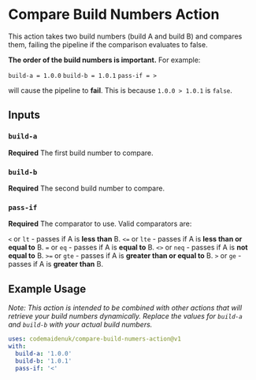 # Compare Build Numbers Action

This action takes two build numbers (build A and build B) and compares them, failing the pipeline if the comparison evaluates to false.

**The order of the build numbers is important.** For example:

`build-a = 1.0.0`
`build-b = 1.0.1`
`pass-if = >`

will cause the pipeline to **fail**. This is because `1.0.0 > 1.0.1` is `false`.

## Inputs

### `build-a`

**Required** The first build number to compare.

### `build-b`

**Required** The second build number to compare.

### `pass-if`

**Required** The comparator to use. Valid comparators are:

`<` or `lt` - passes if A is **less than** B.
`<=` or `lte` - passes if A is **less than or equal to** B.
`=` or `eq` - passes if A is **equal to** B.
`<>` or `neq` - passes if A is **not equal to** B.
`>=` or `gte` - passes if A is **greater than or equal to** B.
`>` or `ge` - passes if A is **greater than** B.

## Example Usage

*Note: This action is intended to be combined with other actions that will retrieve your build numbers dynamically. Replace the values for `build-a` and `build-b` with your actual build numbers.*

```yaml
uses: codemaidenuk/compare-build-numers-action@v1
with:
  build-a: '1.0.0'
  build-b: '1.0.1'
  pass-if: '<'
```